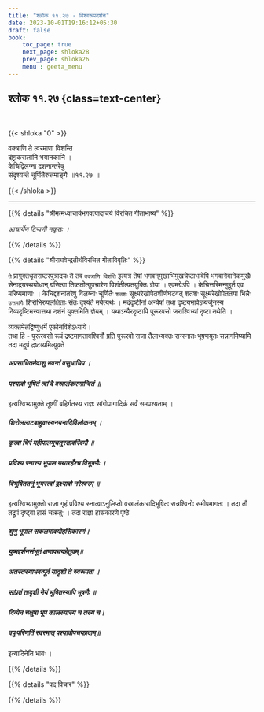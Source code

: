 ```yaml
---
title: "श्लोक ११.२७ - विश्वरूपदर्शन"
date: 2023-10-01T19:16:12+05:30
draft: false
book:
    toc_page: true
    next_page: shloka28
    prev_page: shloka26
    menu : geeta_menu
---
```




## श्लोक ११.२७ {class=text-center}

<br/>

{{< shloka  "0"  >}}

वक्त्राणि ते त्वरमाणा विशन्ति  
दंष्ट्राकरालानि भयानकानि ।    
केचिद्विलग्ना दशनान्तरेषु  
संदृश्यन्ते चूर्णितैरुत्तमाङ्गैः ॥११.२७ ॥

{{< /shloka >}}

---


{{% details "श्रीमत्मध्वाचार्यभगवत्पादाचर्य विरचित  गीताभाष्य" %}}

*आचार्येण टिप्पणी नकृतः ।*

{{% /details %}}



{{% details "श्रीराघवेन्द्रतीर्थविरचित गीताविवृतिः" %}}

`ते` प्रागुक्तधृतराष्टरपुत्रादयः ते तव 
`वक्त्राणि विशंति` इत्यत्र तेषां
भगवन्‌मुखाभिमुखचेष्टाभावेपि भगवानेवानेकमुखैः 
सेनाद्रयस्थयोधान्‌ ग्रसित्वा तिष्ठतीत्युपचारेण 
विशंतीत्यतयुक्तिः ज्ञेया । एवमग्रेऽपि । केचित्तस्मिन्मुहूर्त
एव मरिष्यमाणाः । केचिद्दशनांतरेषु विलग्नाः चूर्णितैः 
`शतशः` सूक्ष्मरेखोपेतशीर्णघटवत्‌ शतशः सूक्ष्मरेखोपेततया 
भिन्नैः `उत्तमांगैः`
शिरोभिरुपलक्षिताः संतः दृश्यंते मयेत्यर्थः । 
मदंदृष्टीनां अन्येषां तथा
दृष्टयभावेऽप्यर्जुनस्य दिव्यदृष्टिमत्त्वात्तथा दर्शनं 
युक्तमिति ज्ञेयम्‌ ।   यथाऽन्यैरदृष्टापि पूरूरवसो जराश्विभ्यां दृष्टा तथेति ।   

व्यक्तमेतद्विष्णुधर्मे एकोनविंशेऽध्याये।   
तथा हि - पुरूरवसो रूपं द्रष्टमागतावश्विनौ प्रति पुरूरवो
राजा तैलाभ्यक्तः सन्स्नातः भूषणयुतः सन्नागमिष्यामि 
तदा मद्रूपं द्रष्टव्यमित्युक्ते   
##### अप्रसाधितमेवाशु भवन्तं वसुधाधिप । 
##### पश्यावो भूषितं त्वां वै वस्रालंकरणान्वितं ॥ 
इत्यश्विभ्यामुक्ते तूष्णीं बहिर्गतस्य राज्ञः सांगोपांगादिकं
सर्वं समपश्यताम्‌ । 
##### शिरोललाटबाहुवास्यनयनादिविलोकनम्‌ । 
##### कृत्वा चिरं महीपालमूचतुस्तावरिंदमौ ॥ 
##### प्रविश्य स्नास्य भूपाल यथारहँश्च विभूषणैः ।
##### विभूषिततनुं भूयस्त्वां द्रक्ष्यावो नरेश्वरम्‌ ॥  
इत्यश्विभ्यामुक्तो राजा गृहं प्रविश्य स्नात्वाऽनुलिप्तो 
वस्रालंकारादिभूषितः सन्नश्विनोः समीपमागतः । 
तदा तौ तद्रूपं दृष्ट्वा हासं चक्रतुः । तदा राज्ञा हासकारणे 
पृष्ठे 
##### श्रुणु भूपाल सकलमावयोहसिकारणं। 
##### युष्मद्दर्शनसंभूतं क्षणापचयहेतुवम्‌॥  
##### अतस्तस्याभवत्पूर्व यादृशी ते स्वरूपता । 
##### सांप्रतं तादृशी नेयं भूषितस्यापि भूषणैः ॥
##### दिव्येन चक्षुषा भूप कालस्यास्य च तस्य च। 
#####  वपुःपरिणतिं स्वस्मात्‌ पश्यावोपचयप्रदाम्‌॥
इत्यादिनेति भावः । 

{{% /details %}}



{{% details "पद विचार" %}}


{{% /details %}}
